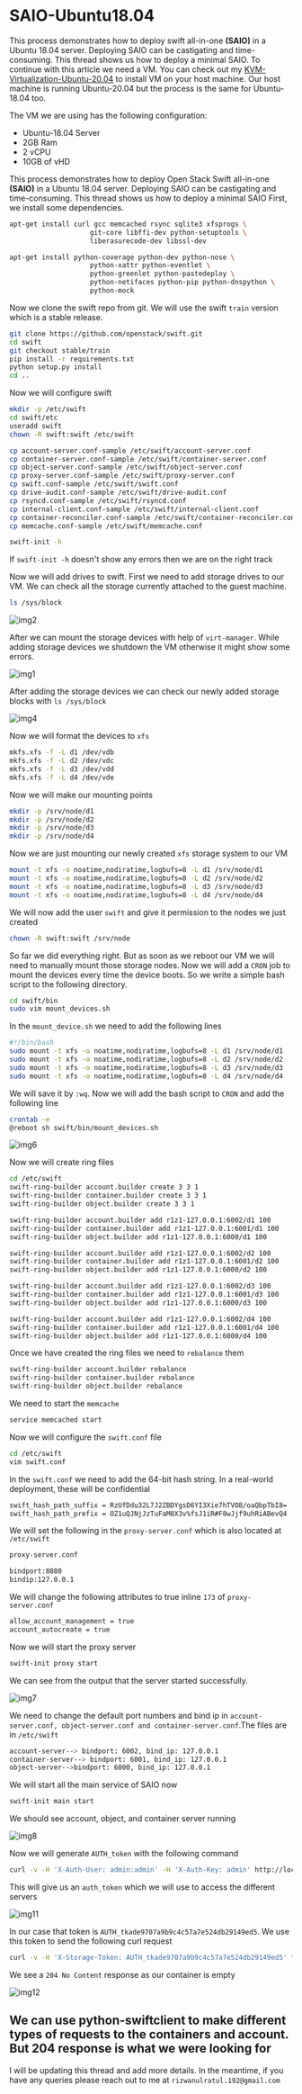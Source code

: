# SAIO-Ubuntu18.04

This process demonstrates how to deploy swift all-in-one **(SAIO)** in a Ubuntu 18.04 server. Deploying SAIO can be castigating and time-consuming. This thread shows us how to deploy a minimal SAIO. To continue with this article we need a VM. You can check out my [KVM-Virtualization-Ubuntu-20.04](https://github.com/rizwan192/KVM-Virtualization-Ubuntu-20.04) to install VM on your host machine. Our host machine is running Ubuntu-20.04 but the process is the same for Ubuntu-18.04 too.

The VM we are using has the following configuration:

- Ubuntu-18.04 Server
- 2GB Ram
- 2 vCPU
- 10GB of vHD

This process demonstrates how to deploy Open Stack Swift all-in-one **(SAIO)** in a Ubuntu 18.04 server. Deploying SAIO can be castigating and time-consuming. This thread shows us how to deploy a minimal SAIO
First, we install some dependencies.

```bash
apt-get install curl gcc memcached rsync sqlite3 xfsprogs \
                    git-core libffi-dev python-setuptools \
                    liberasurecode-dev libssl-dev

apt-get install python-coverage python-dev python-nose \
                    python-xattr python-eventlet \
                    python-greenlet python-pastedeploy \
                    python-netifaces python-pip python-dnspython \
                    python-mock
```

Now we clone the swift repo from git. We will use the swift `train` version which is a stable release.

```bash
git clone https://github.com/openstack/swift.git
cd swift
git checkout stable/train
pip install -r requirements.txt
python setup.py install
cd ..
```

Now we will configure swift

```bash
mkdir -p /etc/swift
cd swift/etc
useradd swift
chown -R swift:swift /etc/swift
```

```bash
cp account-server.conf-sample /etc/swift/account-server.conf
cp container-server.conf-sample /etc/swift/container-server.conf
cp object-server.conf-sample /etc/swift/object-server.conf
cp proxy-server.conf-sample /etc/swift/proxy-server.conf
cp swift.conf-sample /etc/swift/swift.conf
cp drive-audit.conf-sample /etc/swift/drive-audit.conf
cp rsyncd.conf-sample /etc/swift/rsyncd.conf
cp internal-client.conf-sample /etc/swift/internal-client.conf
cp container-reconciler.conf-sample /etc/swift/container-reconciler.conf
cp memcache.conf-sample /etc/swift/memcache.conf

```

```bash
swift-init -h
```

If `swift-init -h` doesn't show any errors then we are on the right track

Now we will add drives to swift. First we need to add storage drives to our VM. We can check all the storage currently attached to the guest machine.

```bash
ls /sys/block
```

![img2](images/2.png)

After we can mount the storage devices with help of `virt-manager`. While adding storage devices we shutdown the VM otherwise it might show some errors.

![img1](images/1.png)

After adding the storage devices we can check our newly added storage blocks with `ls /sys/block`

![img4](images/4.png)

Now we will format the devices to `xfs`

```bash
mkfs.xfs -f -L d1 /dev/vdb
mkfs.xfs -f -L d2 /dev/vdc
mkfs.xfs -f -L d3 /dev/vdd
mkfs.xfs -f -L d4 /dev/vde
```

Now we will make our mounting points

```bash
mkdir -p /srv/node/d1
mkdir -p /srv/node/d2
mkdir -p /srv/node/d3
mkdir -p /srv/node/d4
```

Now we are just mounting our newly created `xfs` storage system to our VM

```bash
mount -t xfs -o noatime,nodiratime,logbufs=8 -L d1 /srv/node/d1
mount -t xfs -o noatime,nodiratime,logbufs=8 -L d2 /srv/node/d2
mount -t xfs -o noatime,nodiratime,logbufs=8 -L d3 /srv/node/d3
mount -t xfs -o noatime,nodiratime,logbufs=8 -L d4 /srv/node/d4
```

We will now add the user `swift` and give it permission to the nodes we just created

```bash
chown -R swift:swift /srv/node
```

So far we did everything right. But as soon as we reboot our VM we will need to manually mount those storage nodes. Now we will add a `CRON` job to mount the devices every time the device boots. So we write a simple bash script to the following directory.

```bash
cd swift/bin
sudo vim mount_devices.sh
```

In the `mount_device.sh` we need to add the following lines

```bash
#!/bin/bash
sudo mount -t xfs -o noatime,nodiratime,logbufs=8 -L d1 /srv/node/d1
sudo mount -t xfs -o noatime,nodiratime,logbufs=8 -L d2 /srv/node/d2
sudo mount -t xfs -o noatime,nodiratime,logbufs=8 -L d3 /srv/node/d3
sudo mount -t xfs -o noatime,nodiratime,logbufs=8 -L d4 /srv/node/d4
```

We will save it by `:wq`. Now we will add the bash script to `CRON` and add the following line

```bash
crontab -e
@reboot sh swift/bin/mount_devices.sh
```

![img6](images/6.png)

Now we will create ring files

```bash
cd /etc/swift
swift-ring-builder account.builder create 3 3 1
swift-ring-builder container.builder create 3 3 1
swift-ring-builder object.builder create 3 3 1
```

```bash
swift-ring-builder account.builder add r1z1-127.0.0.1:6002/d1 100
swift-ring-builder container.builder add r1z1-127.0.0.1:6001/d1 100
swift-ring-builder object.builder add r1z1-127.0.0.1:6000/d1 100

swift-ring-builder account.builder add r1z1-127.0.0.1:6002/d2 100
swift-ring-builder container.builder add r1z1-127.0.0.1:6001/d2 100
swift-ring-builder object.builder add r1z1-127.0.0.1:6000/d2 100

swift-ring-builder account.builder add r1z1-127.0.0.1:6002/d3 100
swift-ring-builder container.builder add r1z1-127.0.0.1:6001/d3 100
swift-ring-builder object.builder add r1z1-127.0.0.1:6000/d3 100

swift-ring-builder account.builder add r1z1-127.0.0.1:6002/d4 100
swift-ring-builder container.builder add r1z1-127.0.0.1:6001/d4 100
swift-ring-builder object.builder add r1z1-127.0.0.1:6000/d4 100
```

Once we have created the ring files we need to `rebalance` them

```bash
swift-ring-builder account.builder rebalance
swift-ring-builder container.builder rebalance
swift-ring-builder object.builder rebalance
```

We need to start the `memcache`

```bash
service memcached start
```

Now we will configure the `swift.conf` file

```bash
cd /etc/swift
vim swift.conf
```

In the `swift.conf` we need to add the 64-bit hash string. In a real-world deployment, these will be confidential

```bash
swift_hash_path_suffix = RzUfDdu32L7J2ZBDYgsD6YI3Xie7hTVO8/oaQbpTbI8=
swift_hash_path_prefix = OZ1uQJNjJzTuFaM8X3v%fsJ1iR#F8wJjf9uhRiABevQ4
```

We will set the following in the `proxy-server.conf` which is also located at `/etc/swift`

```bash
proxy-server.conf
```

```bash
bindport:8080
bindip:127.0.0.1
```

We will change the following attributes to true inline `173` of `proxy-server.conf`

```bash
allow_account_management = true
account_autocreate = true
```

Now we will start the proxy server

```bash
swift-init proxy start
```

We can see from the output that the server started successfully.

![img7](images/7.png)

We need to change the default port numbers and bind ip in `account-server.conf, object-server.conf and container-server.conf`.The files are in `/etc/swift`

```bash
account-server--> bindport: 6002, bind_ip: 127.0.0.1
container-server--> bindport: 6001, bind_ip: 127.0.0.1
object-server-->bindport: 6000, bind_ip: 127.0.0.1
```

We will start all the main service of SAIO now

```bash
swift-init main start
```

We should see account, object, and container server running

![img8](images/8.png)

Now we will generate `AUTH_token` with the following command

```bash
curl -v -H 'X-Auth-User: admin:admin' -H 'X-Auth-Key: admin' http://localhost:8080/auth/v1.0/
```

This will give us an `auth_token` which we will use to access the different servers

![img11](images/11.png)

In our case that token is `AUTH_tkade9707a9b9c4c57a7e524db29149ed5`. We use this token to send the following curl request

```bash
curl -v -H 'X-Storage-Token: AUTH_tkade9707a9b9c4c57a7e524db29149ed5' "http://127.0.0.1:8080/v1.0/AUTH_admin"
```

We see a `204 No Content` response as our container is empty

![img12](images/12.png)

## We can use python-swiftclient to make different types of requests to the containers and account. But 204 response is what we were looking for

I will be updating this thread and add more details. In the meantime, if you have any queries please reach out to me at `rizwanulratul.192@gmail.com`
